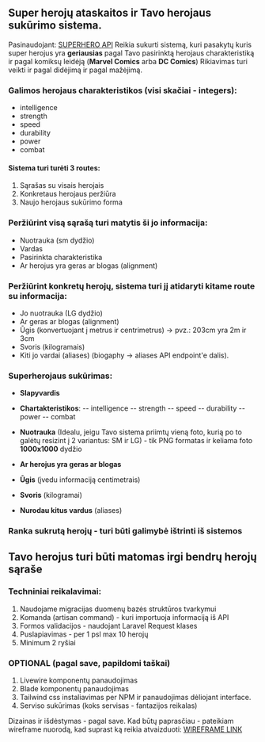 ## Super herojų ataskaitos ir Tavo herojaus sukūrimo sistema.

Pasinaudojant: [SUPERHERO API](https://akabab.github.io/superhero-api/api/#base-url) Reikia sukurti sistemą, kuri pasakytų kuris super herojus yra **geriausias** pagal Tavo pasirinktą herojaus charakteristiką ir pagal komiksų leidėją (**Marvel Comics** arba **DC Comics**)
Rikiavimas turi veikti ir pagal didėjimą ir pagal mažėjimą.

### Galimos herojaus charakteristikos (visi skačiai - integers):
- intelligence
- strength
- speed
- durability
- power
- combat

#### Sistema turi turėti 3 routes:
1. Sąrašas su visais herojais
2. Konkretaus herojaus peržiūra
3. Naujo herojaus sukūrimo forma

### Peržiūrint visą sąrašą turi matytis ši jo informacija:
- Nuotrauka (sm dydžio)
- Vardas
- Pasirinkta charakteristika
- Ar herojus yra geras ar blogas (alignment)

### Peržiūrint konkretų herojų, sistema turi jį atidaryti kitame route su informacija:
- Jo nuotrauka (LG dydžio)
- Ar geras ar blogas (alignment)
- Ūgis (konvertuojant į metrus ir centrimetrus) -> pvz.: 203cm yra 2m ir 3cm
- Svoris (kilogramais)
- Kiti jo vardai (aliases) (biogaphy -> aliases API endpoint'e dalis).

### Superherojaus sukūrimas:
- **Slapyvardis**

- **Chartakteristikos**:
-- intelligence
-- strength
-- speed
-- durability
-- power
-- combat

- **Nuotrauka** (Idealu, jeigu Tavo sistema priimtų vieną foto, kurią po to galėtų resizint į 2 variantus: SM ir LG) - tik PNG formatas ir keliama foto **1000x1000** dydžio

- **Ar herojus yra geras ar blogas**
- **Ūgis** (įvedu informaciją centimetrais)
- **Svoris** (kilogramai)
- **Nurodau kitus vardus** (aliases)

### Ranka sukrutą herojų - turi būti galimybė ištrinti iš sistemos

## Tavo herojus turi būti matomas irgi bendrų herojų sąraše

### Techniniai reikalavimai:
1. Naudojame migracijas duomenų bazės struktūros tvarkymui
2. Komanda (artisan command) - kuri importuoja informaciją iš API
3. Formos validacijos - naudojant Laravel Request klases
4. Puslapiavimas - per 1 psl max 10 herojų
5. Minimum 2 ryšiai

### OPTIONAL (pagal save, papildomi taškai)
1. Livewire komponentų panaudojimas
2. Blade komponentų panaudojimas
3. Tailwind css instaliavimas per NPM ir panaudojimas dėliojant interface.
4. Serviso sukūrimas (koks servisas - fantazijos reikalas)

Dizainas ir išdėstymas - pagal save. Kad būtų paprasčiau - pateikiam wireframe nuorodą, kad suprast ką reikia atvaizduoti: [WIREFRAME LINK](https://app.moqups.com/gZDL8Wt1lUzKBFQW0mnk3MHfwqgDGBYJ/view?ui=0&fit_width=1)

